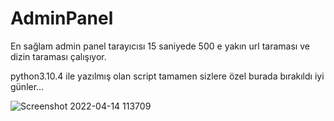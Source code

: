 # AdminPanel

En sağlam admin panel tarayıcısı 15 saniyede 500 e yakın url taraması ve dizin taraması çalışıyor.

python3.10.4 ile yazılmış olan script tamamen sizlere özel burada bırakıldı iyi günler...

![Screenshot 2022-04-14 113709](https://user-images.githubusercontent.com/78283095/163457659-3bef2400-769b-4c11-9bef-95f6ac5c9301.jpg)
